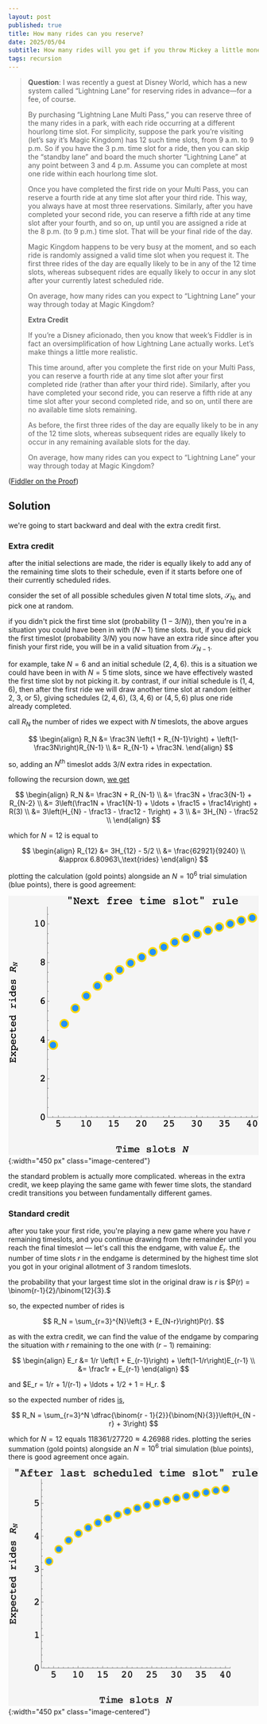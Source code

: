 ```yaml
---
layout: post
published: true
title: How many rides can you reserve?
date: 2025/05/04
subtitle: How many rides will you get if you throw Mickey a little money on the side?
tags: recursion
---
```


>**Question**: I was recently a guest at Disney World, which has a new system called “Lightning Lane” for reserving rides in advance—for a fee, of course.
>
>By purchasing “Lightning Lane Multi Pass,” you can reserve three of the many rides in a park, with each ride occurring at a different hourlong time slot. For simplicity, suppose the park you’re visiting (let’s say it’s Magic Kingdom) has 12 such time slots, from 9 a.m. to 9 p.m. So if you have the 3 p.m. time slot for a ride, then you can skip the “standby lane” and board the much shorter “Lightning Lane” at any point between 3 and 4 p.m. Assume you can complete at most one ride within each hourlong time slot.
>
>Once you have completed the first ride on your Multi Pass, you can reserve a fourth ride at any time slot after your third ride. This way, you always have at most three reservations. Similarly, after you have completed your second ride, you can reserve a fifth ride at any time slot after your fourth, and so on, up until you are assigned a ride at the 8 p.m. (to 9 p.m.) time slot. That will be your final ride of the day.
>
>Magic Kingdom happens to be very busy at the moment, and so each ride is randomly assigned a valid time slot when you request it. The first three rides of the day are equally likely to be in any of the 12 time slots, whereas subsequent rides are equally likely to occur in any slot after your currently latest scheduled ride.
>
>On average, how many rides can you expect to “Lightning Lane” your way through today at Magic Kingdom?
>
> **Extra Credit**
>
>If you’re a Disney aficionado, then you know that week’s Fiddler is in fact an oversimplification of how Lightning Lane actually works. Let’s make things a little more realistic.
>
>This time around, after you complete the first ride on your Multi Pass, you can reserve a fourth ride at any time slot after your first completed ride (rather than after your third ride). Similarly, after you have completed your second ride, you can reserve a fifth ride at any time slot after your second completed ride, and so on, until there are no available time slots remaining.
>
>As before, the first three rides of the day are equally likely to be in any of the 12 time slots, whereas subsequent rides are equally likely to occur in any remaining available slots for the day.
>
>On average, how many rides can you expect to “Lightning Lane” your way through today at Magic Kingdom?

<!--more-->

([Fiddler on the Proof](https://thefiddler.substack.com/p/how-many-rides-can-you-reserve))

## Solution

we're going to start backward and deal with the extra credit first.

### Extra credit

after the initial selections are made, the rider is equally likely to add any of the remaining time slots to their schedule, even if it starts before one of their currently scheduled rides.

consider the set of all possible schedules given $N$ total time slots, $\mathcal{S}_N$, and pick one at random. 

if you didn't pick the first time slot (probability $(1-3/N)$), then you're in a situation you could have been in with $(N-1)$ time slots. but, if you did pick the first timeslot (probability $3/N$) you now have an extra ride since after you finish your first ride, you will be in a valid situation from $\mathcal{S}_{N-1}.$

for example, take $N=6$ and an initial schedule $(2,4,6).$ this is a situation we could have been in with $N=5$ time slots, since we have effectively wasted the first time slot by not picking it. by contrast, if our initial schedule is $(1,4,6)$, then after the first ride we will draw another time slot at random (either $2$, $3$, or $5$), giving schedules $(2,4,6)$, $(3,4,6)$ or $(4,5,6)$ plus one ride already completed.

call $R_N$ the number of rides we expect with $N$ timeslots, the above argues

$$ 
  \begin{align}
    R_N &= \frac3N \left(1 + R_{N-1}\right) + \left(1-\frac3N\right)R_{N-1} \\
         &= R_{N-1} + \frac3N.
  \end{align} 
$$

so, adding an $N^\text{th}$ timeslot adds $3/N$ extra rides in expectation.

following the recursion down, [we get](https://www.wolframalpha.com/input?i=3+harmonicnumber%2812%29+-+5%2F2)

$$ 
  \begin{align}
    R_N &= \frac3N + R_{N-1} \\
         &= \frac3N + \frac3{N-1} + R_{N-2} \\
         &= 3\left(\frac1N + \frac1{N-1} + \ldots + \frac15 + \frac14\right) + R(3) \\
         &= 3\left(H_{N} - \frac13 - \frac12 - 1\right) + 3 \\
         &= 3H_{N} - \frac52 \\
  \end{align}
$$

which for $N=12$ is equal to 

$$
  \begin{align}
    R_{12} &= 3H_{12} - 5/2 \\
           &= \frac{62921}{9240} \\
           &\approx 6.80963\,\text{rides}
  \end{align}
$$

plotting the calculation (gold points) alongside an $N=10^6$ trial simulation (blue points), there is good agreement:

![](/img/2025-05-04-fiddler-lightning-lane-next-free.png){:width="450 px" class="image-centered"}

the standard problem is actually more complicated. whereas in the extra credit, we keep playing the same game with fewer time slots, the standard credit transitions you between fundamentally different games.

### Standard credit

after you take your first ride, you're playing a new game where you have $r$ remaining timeslots, and you continue drawing from the remainder until you reach the final timeslot — let's call this the endgame, with value $E_r$. the number of time slots $r$ in the endgame is determined by the highest time slot you got in your original allotment of $3$ random timeslots. 

the probability that your largest time slot in the original draw is $r$ is $P(r) = \binom{r-1}{2}/\binom{12}{3}.$

so, the expected number of rides is

$$ R_N = \sum_{r=3}^{N}\left(3 + E_{N-r}\right)P(r). $$

as with the extra credit, we can find the value of the endgame by comparing the situation with $r$ remaining to the one with $(r-1)$ remaining:

$$ 
  \begin{align}
    E_r &= 1/r \left(1 + E_{r-1}\right) + \left(1-1/r\right)E_{r-1} \\
                      &= \frac1r + E_{r-1}
  \end{align}
$$

and $E_r = 1/r + 1/(r-1) + \ldots + 1/2 + 1 = H_r. $

so the expected number of rides [is](https://www.wolframalpha.com/input?i=sum_%7Br%3D3%7D%5E%7B12%7D%28binomial%28r-1%2C2%29%2Fbinomial%2812%2C3%29%283+%2B+harmonicnumber%2812-r%29%29%29), 

$$ R_N = \sum_{r=3}^N \dfrac{\binom{r - 1}{2}}{\binom{N}{3}}\left(H_{N - r} + 3\right) $$

which for $N=12$ equals $118361/27720 \approx 4.26988$ rides.
plotting the series summation (gold points) alongside an $N=10^6$ trial simulation (blue points), there is good agreement once again.

![](/img/2025-05-04-fiddler-lightning-lane-after-last.png){:width="450 px" class="image-centered"}



<br>

